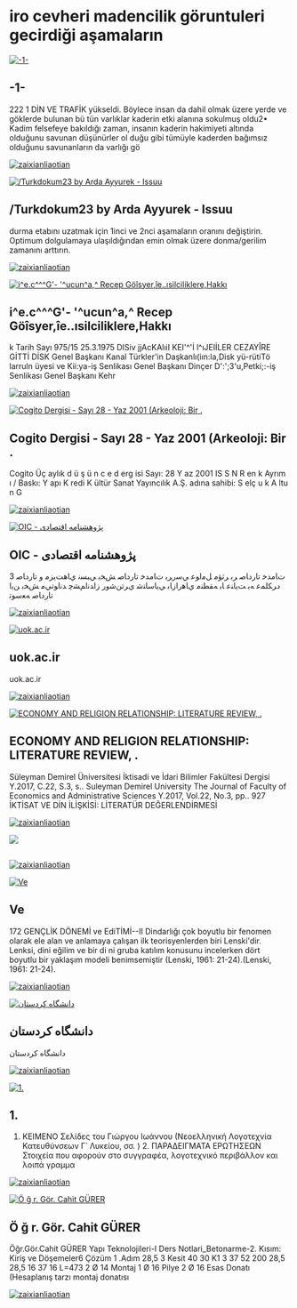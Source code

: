 # iro cevheri madencilik göruntuleri gecirdiği aşamaların
<a href="https://mnn.zoosnet.net/LR/Chatpre.aspx?id=MNN94995150&p=https://topgrinding.com/" target="_blank">![-1-](https://github.com/technlg/images/blob/main/56.jpg)</a>
## -1-
222 1 DİN VE TRAFİK yükseldi. Böylece insan da dahil olmak üzere yerde ve göklerde bulunan bü tün varlıklar kaderin etki alanına sokulmuş oldu2• Kadim felsefeye bakıldığı zaman, insanın kaderin hakimiyeti altında olduğunu savunan düşünürler ol duğu gibi tümüyle kaderden bağımsız olduğunu savunanların da varlığı gö
<a href="https://mnn.zoosnet.net/LR/Chatpre.aspx?id=MNN94995150&p=https://topgrinding.com/" target="_blank"><img src="https://github.com/technlg/images/raw/main/chat11.jpg" alt="zaixianliaotian"/></a><a href="//whatsapp.shibangsoft.com/WhatsApp.php" ><img src="https://github.com/technlg/images/raw/main/chat11.png" alt=""></a>
<a href="https://mnn.zoosnet.net/LR/Chatpre.aspx?id=MNN94995150&p=https://topgrinding.com/" target="_blank">![/Turkdokum23 by Arda Ayyurek - Issuu](https://github.com/technlg/images/blob/main/57.jpg)</a>
## /Turkdokum23 by Arda Ayyurek - Issuu
durma etabını uzatmak için 1inci ve 2nci aşamaların oranını değiştirin. Optimum dolgulamaya ulaşıldığından emin olmak üzere donma/gerilim zamanını arttırın.
<a href="https://mnn.zoosnet.net/LR/Chatpre.aspx?id=MNN94995150&p=https://topgrinding.com/" target="_blank"><img src="https://github.com/technlg/images/raw/main/chat11.jpg" alt="zaixianliaotian"/></a><a href="//whatsapp.shibangsoft.com/WhatsApp.php" ><img src="https://github.com/technlg/images/raw/main/chat11.png" alt=""></a>
<a href="https://mnn.zoosnet.net/LR/Chatpre.aspx?id=MNN94995150&p=https://topgrinding.com/" target="_blank">![i^e.c^^^G'- '^ucun^a,^ Recep Göîsyer,îe..ısilciliklere,Hakkı](https://github.com/technlg/images/blob/main/19.jpg)</a>
## i^e.c^^^G'- '^ucun^a,^ Recep Göîsyer,îe..ısilciliklere,Hakkı
k Tarih Sayı 975/15 25.3.1975 DISiv jjAcKAlıiI KEI'^'İ l^ıJEIİLER CEZAYÎRE GİTTİ DİSK Genel Başkanı Kanal Türkler'in Daşkanlı(iın:la,Disk yü-rütiTö larruln üyesi ve Kii:ya-iş Senlikası Genel Başkanı Dinçer D':';3'u,Petki;:-iş Senlikası Genel Başkanı Kehr
<a href="https://mnn.zoosnet.net/LR/Chatpre.aspx?id=MNN94995150&p=https://topgrinding.com/" target="_blank"><img src="https://github.com/technlg/images/raw/main/chat11.jpg" alt="zaixianliaotian"/></a><a href="//whatsapp.shibangsoft.com/WhatsApp.php" ><img src="https://github.com/technlg/images/raw/main/chat11.png" alt=""></a>
<a href="https://mnn.zoosnet.net/LR/Chatpre.aspx?id=MNN94995150&p=https://topgrinding.com/" target="_blank">![Cogito Dergisi - Sayı 28 - Yaz 2001 (Arkeoloji: Bir .](https://github.com/technlg/images/blob/main/57.jpg)</a>
## Cogito Dergisi - Sayı 28 - Yaz 2001 (Arkeoloji: Bir .
Cogito Üç aylık d ü ş ü n c e d erg isi Sayı: 28 Y az 2001 IS S N R en k Ayrım ı / Baskı: Y apı K redi K ültür Sanat Yayıncılık A.Ş. adına sahibi: S elç u k A ltu n G 
<a href="https://mnn.zoosnet.net/LR/Chatpre.aspx?id=MNN94995150&p=https://topgrinding.com/" target="_blank"><img src="https://github.com/technlg/images/raw/main/chat11.jpg" alt="zaixianliaotian"/></a><a href="//whatsapp.shibangsoft.com/WhatsApp.php" ><img src="https://github.com/technlg/images/raw/main/chat11.png" alt=""></a>
<a href="https://mnn.zoosnet.net/LR/Chatpre.aspx?id=MNN94995150&p=https://topgrinding.com/" target="_blank">![OIC - پژوهشنامه اقتصادی](https://github.com/technlg/images/blob/main/15.jpg)</a>
## OIC - پژوهشنامه اقتصادی
3 تﺎﻣﺪﺧ تاردﺎﺻ ﺮﺑ ﺮﺛﺆﻣ ﻞﻣاﻮﻋ ﻲﺳرﺮﺑ تﺎﻣﺪﺧ تاردﺎﺻ ﺶﺨﺑ ﻲﺒﺴﻧ يﺎﻫﺖﻳﺰﻣ و تاردﺎﺻ دﺮﻜﻠﻤﻋ ﻪﺑ ﺖﻳﺎﻨﻋ ﺎﺑ ﻪﻘﻄﻨﻣ يﺎﻫرازﺎﺑ ﻲﻳﺎﺳﺎﻨﺷ يﺮﺗﻦﺷور زاﺪﻧاﻢﺸﭼ ﺪﻧاﻮﺗﻲﻣ ﺶﺨﺑ ﻦﻳا تاردﺎﺻ ﻪﻌﺳﻮﺗ 
<a href="https://mnn.zoosnet.net/LR/Chatpre.aspx?id=MNN94995150&p=https://topgrinding.com/" target="_blank"><img src="https://github.com/technlg/images/raw/main/chat11.jpg" alt="zaixianliaotian"/></a><a href="//whatsapp.shibangsoft.com/WhatsApp.php" ><img src="https://github.com/technlg/images/raw/main/chat11.png" alt=""></a>
<a href="https://mnn.zoosnet.net/LR/Chatpre.aspx?id=MNN94995150&p=https://topgrinding.com/" target="_blank">![uok.ac.ir](https://github.com/technlg/images/blob/main/7.jpg)</a>
## uok.ac.ir
uok.ac.ir
<a href="https://mnn.zoosnet.net/LR/Chatpre.aspx?id=MNN94995150&p=https://topgrinding.com/" target="_blank"><img src="https://github.com/technlg/images/raw/main/chat11.jpg" alt="zaixianliaotian"/></a><a href="//whatsapp.shibangsoft.com/WhatsApp.php" ><img src="https://github.com/technlg/images/raw/main/chat11.png" alt=""></a>
<a href="https://mnn.zoosnet.net/LR/Chatpre.aspx?id=MNN94995150&p=https://topgrinding.com/" target="_blank">![ECONOMY AND RELIGION RELATIONSHIP: LITERATURE REVIEW, .](https://github.com/technlg/images/blob/main/64.jpg)</a>
## ECONOMY AND RELIGION RELATIONSHIP: LITERATURE REVIEW, .
Süleyman Demirel Üniversitesi İktisadi ve İdari Bilimler Fakültesi Dergisi Y.2017, C.22, S.3, s.. Suleyman Demirel University The Journal of Faculty of Economics and Administrative Sciences Y.2017, Vol.22, No.3, pp.. 927 İKTİSAT VE DİN İLİŞKİSİ: LİTERATÜR DEĞERLENDİRMESİ
<a href="https://mnn.zoosnet.net/LR/Chatpre.aspx?id=MNN94995150&p=https://topgrinding.com/" target="_blank"><img src="https://github.com/technlg/images/raw/main/chat11.jpg" alt="zaixianliaotian"/></a><a href="//whatsapp.shibangsoft.com/WhatsApp.php" ><img src="https://github.com/technlg/images/raw/main/chat11.png" alt=""></a>
<a href="https://mnn.zoosnet.net/LR/Chatpre.aspx?id=MNN94995150&p=https://topgrinding.com/" target="_blank">![](https://github.com/technlg/images/blob/main/3.jpg)</a>
## 

<a href="https://mnn.zoosnet.net/LR/Chatpre.aspx?id=MNN94995150&p=https://topgrinding.com/" target="_blank"><img src="https://github.com/technlg/images/raw/main/chat11.jpg" alt="zaixianliaotian"/></a><a href="//whatsapp.shibangsoft.com/WhatsApp.php" ><img src="https://github.com/technlg/images/raw/main/chat11.png" alt=""></a>
<a href="https://mnn.zoosnet.net/LR/Chatpre.aspx?id=MNN94995150&p=https://topgrinding.com/" target="_blank">![Ve](https://github.com/technlg/images/blob/main/24.jpg)</a>
## Ve
172 GENÇLİK DÖNEMİ ve EdiTİMİ--II Dindarlığı çok boyutlu bir fenomen olarak ele alan ve anlamaya çalışan ilk teorisyenlerden biri Lenski'dir. Lenksi, dini eğilim ve bir di ni gruba katılım konusunu incelerken dört boyutlu bir yaklaşım modeli benimsemiştir (Lenski, 1961: 21-24).(Lenski, 1961: 21-24).
<a href="https://mnn.zoosnet.net/LR/Chatpre.aspx?id=MNN94995150&p=https://topgrinding.com/" target="_blank"><img src="https://github.com/technlg/images/raw/main/chat11.jpg" alt="zaixianliaotian"/></a><a href="//whatsapp.shibangsoft.com/WhatsApp.php" ><img src="https://github.com/technlg/images/raw/main/chat11.png" alt=""></a>
<a href="https://mnn.zoosnet.net/LR/Chatpre.aspx?id=MNN94995150&p=https://topgrinding.com/" target="_blank">![دانشگاه کردستان](https://github.com/technlg/images/blob/main/1.jpg)</a>
## دانشگاه کردستان
دانشگاه کردستان
<a href="https://mnn.zoosnet.net/LR/Chatpre.aspx?id=MNN94995150&p=https://topgrinding.com/" target="_blank"><img src="https://github.com/technlg/images/raw/main/chat11.jpg" alt="zaixianliaotian"/></a><a href="//whatsapp.shibangsoft.com/WhatsApp.php" ><img src="https://github.com/technlg/images/raw/main/chat11.png" alt=""></a>
<a href="https://mnn.zoosnet.net/LR/Chatpre.aspx?id=MNN94995150&p=https://topgrinding.com/" target="_blank">![1.](https://github.com/technlg/images/blob/main/53.jpg)</a>
## 1.
1. ΚΕΙΜΕΝΟ Σελίδες του Γιώργου Ιωάννου (Νεοελληνική Λογοτεχνία Κατευθύνσεων Γ΄ Λυκείου, σσ. ) 2. ΠΑΡΑ∆ΕΙΓΜΑΤΑ ΕΡΩΤΗΣΕΩΝ Στοιχεία που αφορούν στο συγγραφέα, λογοτεχνικό περιβάλλον και λοιπά γραµµα
<a href="https://mnn.zoosnet.net/LR/Chatpre.aspx?id=MNN94995150&p=https://topgrinding.com/" target="_blank"><img src="https://github.com/technlg/images/raw/main/chat11.jpg" alt="zaixianliaotian"/></a><a href="//whatsapp.shibangsoft.com/WhatsApp.php" ><img src="https://github.com/technlg/images/raw/main/chat11.png" alt=""></a>
<a href="https://mnn.zoosnet.net/LR/Chatpre.aspx?id=MNN94995150&p=https://topgrinding.com/" target="_blank">![Ö ğ r. Gör. Cahit GÜRER](https://github.com/technlg/images/blob/main/15.jpg)</a>
## Ö ğ r. Gör. Cahit GÜRER
Öğr.Gör.Cahit GÜRER Yapı Teknolojileri-I Ders Notlari_Betonarme-2. Kısım: Kiriş ve Döşemeler6 Çözüm 1 .Adım 28,5 3 Kesit 40 30 K1 3 37 52 200 28,5 28,5 16 37 16 L=473 2 Ø 14 Montaj 1 Ø 16 Pilye 2 Ø 16 Esas Donatı (Hesaplanış tarzı montaj donatısı
<a href="https://mnn.zoosnet.net/LR/Chatpre.aspx?id=MNN94995150&p=https://topgrinding.com/" target="_blank"><img src="https://github.com/technlg/images/raw/main/chat11.jpg" alt="zaixianliaotian"/></a><a href="//whatsapp.shibangsoft.com/WhatsApp.php" ><img src="https://github.com/technlg/images/raw/main/chat11.png" alt=""></a>
